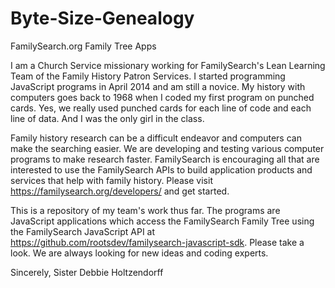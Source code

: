 # Byte-Size-Genealogy
FamilySearch.org Family Tree Apps

I am a Church Service missionary working for FamilySearch's Lean Learning Team of the Family History Patron Services. I started programming JavaScript programs in April 2014 and am still a novice. My history with computers goes back to 1968 when I coded my first program on punched cards. Yes, we really used punched cards for each line of code and each line of data. And I was the only girl in the class.

Family history research can be a difficult endeavor and computers can make the searching easier. We are developing and testing various computer programs to make research faster. FamilySearch is encouraging all that are interested to use the FamilySearch APIs to build application products and services that help with family history. Please visit https://familysearch.org/developers/ and get started.

This is a repository of my team's work thus far. The programs are JavaScript applications which access the FamilySearch Family Tree using the FamilySearch JavaScript API at https://github.com/rootsdev/familysearch-javascript-sdk. Please take a look. We are always looking for new ideas and coding experts.

Sincerely, Sister Debbie Holtzendorff


